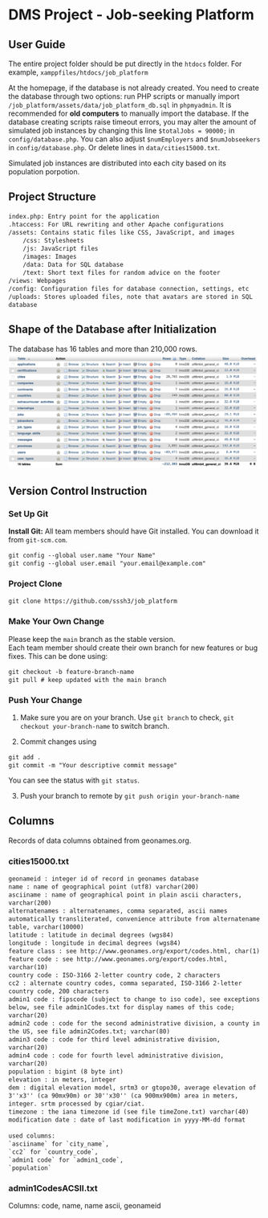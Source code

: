 # DMS Project - Job-seeking Platform

## User Guide

The entire project folder should be put directly in the `htdocs` folder. For example, `xamppfiles/htdocs/job_platform`   

At the homepage, if the database is not already created. You need to create the database through two options: run PHP scripts or manually import `/job_platform/assets/data/job_platform_db.sql` in `phpmyadmin`. It is recommended for **old computers** to manually import the database. If the database creating scripts raise timeout errors, you may alter the amount of simulated job instances by changing this line `$totalJobs = 90000;` in `config/database.php`. You can also adjust `$numEmployers` and `$numJobseekers` in `config/database.php`. Or delete lines in `data/cities15000.txt`.   

Simulated job instances are distributed into each city based on its population porpotion.  



## Project Structure
```
index.php: Entry point for the application
.htaccess: For URL rewriting and other Apache configurations
/assets: Contains static files like CSS, JavaScript, and images
    /css: Stylesheets
    /js: JavaScript files
    /images: Images
    /data: Data for SQL database
    /text: Short text files for random advice on the footer
/views: Webpages
/config: Configuration files for database connection, settings, etc
/uploads: Stores uploaded files, note that avatars are stored in SQL database
```

## Shape of the Database after Initialization
The database has 16 tables and more than 210,000 rows.  
![databse_shape.png](assets/images/database_shape.png)

## Version Control Instruction
### Set Up Git
**Install Git:** All team members should have Git installed. You can download it from `git-scm.com`.
```
git config --global user.name "Your Name"
git config --global user.email "your.email@example.com"
```

### Project Clone
```
git clone https://github.com/sssh3/job_platform
```

### Make Your Own Change
Please keep the `main` branch as the stable version.  
Each team member should create their own branch for new features or bug fixes. This can be done using:
```
git checkout -b feature-branch-name
git pull # keep updated with the main branch
```

### Push Your Change
1. Make sure you are on your branch. Use `git branch` to check, `git checkout your-branch-name` to switch branch.

2. Commit changes using 
```
git add .
git commit -m "Your descriptive commit message"
```
You can see the status with `git status`.

3. Push your branch to remote by `git push origin your-branch-name`


## Columns 
Records of data columns obtained from geonames.org.  

### cities15000.txt
```
geonameid : integer id of record in geonames database
name : name of geographical point (utf8) varchar(200)
asciiname : name of geographical point in plain ascii characters, varchar(200)
alternatenames : alternatenames, comma separated, ascii names automatically transliterated, convenience attribute from alternatename table, varchar(10000)
latitude : latitude in decimal degrees (wgs84)
longitude : longitude in decimal degrees (wgs84)
feature class : see http://www.geonames.org/export/codes.html, char(1)
feature code : see http://www.geonames.org/export/codes.html, varchar(10)
country code : ISO-3166 2-letter country code, 2 characters
cc2 : alternate country codes, comma separated, ISO-3166 2-letter country code, 200 characters
admin1 code : fipscode (subject to change to iso code), see exceptions below, see file admin1Codes.txt for display names of this code; varchar(20)
admin2 code : code for the second administrative division, a county in the US, see file admin2Codes.txt; varchar(80)
admin3 code : code for third level administrative division, varchar(20)
admin4 code : code for fourth level administrative division, varchar(20)
population : bigint (8 byte int)
elevation : in meters, integer
dem : digital elevation model, srtm3 or gtopo30, average elevation of 3''x3'' (ca 90mx90m) or 30''x30'' (ca 900mx900m) area in meters, integer. srtm processed by cgiar/ciat.
timezone : the iana timezone id (see file timeZone.txt) varchar(40)
modification date : date of last modification in yyyy-MM-dd format

used columns: 
`asciiname` for `city_name`, 
`cc2` for `country_code`, 
`admin1 code` for `admin1_code`, 
`population`
```
### admin1CodesACSII.txt
Columns: code, name, name ascii, geonameid
